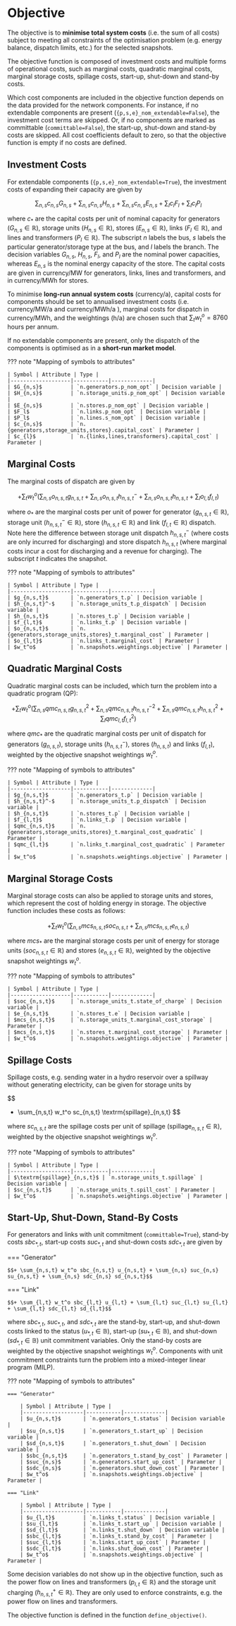 <!--
SPDX-FileCopyrightText: PyPSA Contributors

SPDX-License-Identifier: CC-BY-4.0
-->

# Objective

The objective is to **minimise total system costs** (i.e. the sum of all costs) subject to
meeting all constraints of the optimisation problem (e.g. energy balance, dispatch limits, etc.) for the selected snapshots.

The objective function is composed of investment costs and multiple forms of operational costs, such as marginal costs, quadratic marginal costs, marginal storage costs, spillage costs, start-up, shut-down and stand-by costs.

Which cost components are included in the objective function depends on the data provided for the network components. For instance, if no extendable components are present (`{p,s,e}_nom_extendable=False`), the investment cost terms are skipped. Or, if no components are marked as committable (`committable=False`), the start-up, shut-down and stand-by costs are skipped. All cost coefficients default to zero, so that the objective function is empty if no costs are defined.

## Investment Costs

For extendable components (`{p,s,e}_nom_extendable=True`), the investment costs of expanding their capacity are given by

$$\sum_{n,s} c_{n,s} G_{n,s} + \sum_{n,s} c_{n,s} H_{n,s} + \sum_{n,s} c_{n,s} E_{n,s} + \sum_{l} c_{l} F_l + \sum_{l} c_{l} P_l$$

where $c_{*}$ are the capital costs per unit of nominal capacity for generators ($G_{n,s} \in \mathbb{R}$), storage units ($H_{n,s} \in \mathbb{R}$), stores ($E_{n,s} \in \mathbb{R}$), links ($F_l \in \mathbb{R}$), and lines and transformers ($P_l \in \mathbb{R}$). The subscript $n$ labels the bus, $s$ labels the particular generator/storage type at the bus, and $l$ labels the branch.
The decision variables $G_{n,s}$, $H_{n,s}$, $F_l$, and $P_l$ are the nominal power capacities, whereas $E_{n,s}$ is the nominal energy capacity of the store. The capital costs are given in currency/MW for generators, links, lines and transformers, and in currency/MWh for stores.

To minimise **long-run annual system costs** (currency/a), capital costs for components should be set to annualised investment costs (i.e. currency/MW/a and currency/MWh/a ), marginal costs for dispatch in currency/MWh, and the weightings (h/a) are chosen such that $\sum_t w_t^o = 8760$ hours per annum.

If no extendable components are present, only the dispatch of the components is optimised as in a **short-run market model**.


??? note "Mapping of symbols to attributes"

    | Symbol | Attribute | Type |
    |-------------------|-----------|-------------|
    | $G_{n,s}$         | `n.generators.p_nom_opt` | Decision variable |
    | $H_{n,s}$         | `n.storage_units.p_nom_opt` | Decision variable |
    | $E_{n,s}$         | `n.stores.p_nom_opt` | Decision variable |
    | $F_l$             | `n.links.p_nom_opt` | Decision variable |
    | $P_l$             | `n.lines.s_nom_opt` | Decision variable |
    | $c_{n,s}$         | `n.{generators,storage_units,stores}.capital_cost` | Parameter |
    | $c_{l}$           | `n.{links,lines,transformers}.capital_cost` | Parameter |

## Marginal Costs

The marginal costs of dispatch are given by

$$+ \sum_{t} w_t^o \left( \sum_{n,s} o_{n,s,t} g_{n,s,t} + \sum_{n,s} o_{n,s,t} h_{n,s,t}^- + \sum_{n,s} o_{n,s,t} h_{n,s,t} + \sum_{l} o_{l,t} f_{l,t} \right)$$

where $o_{*}$ are the marginal costs per unit of power for generator ($g_{n,s,t} \in \mathbb{R}$), storage unit ($h_{n,s,t}^- \in \mathbb{R}$), store ($h_{n,s,t} \in \mathbb{R}$) and link ($f_{l,t} \in \mathbb{R}$) dispatch. Note here the difference between storage unit dispatch $h_{n,s,t}^-$ (where costs are only incurred for discharging) and store dispatch $h_{n,s,t}$ (where marginal costs incur a cost for discharging and a revenue for charging). The subscript $t$ indicates the snapshot.

??? note "Mapping of symbols to attributes"

    | Symbol | Attribute | Type |
    |-------------------|-----------|-------------|
    | $g_{n,s,t}$       | `n.generators_t.p` | Decision variable |
    | $h_{n,s,t}^-$     | `n.storage_units_t.p_dispatch` | Decision variable |
    | $h_{n,s,t}$       | `n.stores_t.p` | Decision variable |
    | $f_{l,t}$         | `n.links_t.p` | Decision variable |
    | $o_{n,s,t}$       | `n.{generators,storage_units,stores}_t.marginal_cost` | Parameter |
    | $o_{l,t}$         | `n.links_t.marginal_cost` | Parameter |
    | $w_t^o$           | `n.snapshots.weightings.objective` | Parameter |


## Quadratic Marginal Costs

Quadratic marginal costs can be included, which turn the problem into a quadratic program (QP):

$$+ \sum_{t} w_t^o \left( \sum_{n,s} qmc_{n,s,t} g_{n,s,t}^2 + \sum_{n,s} qmc_{n,s,t} {h_{n,s,t}^-}^2 + \sum_{n,s} qmc_{n,s,t} h_{n,s,t}^2  + \sum_{l} qmc_{l,t} f_{l,t}^2 \right)$$

where $qmc_{*}$ are the quadratic marginal costs per unit of dispatch for generators ($g_{n,s,t}$), storage units ($h_{n,s,t}^-$), stores ($h_{n,s,t}$) and links ($f_{l,t}$), weighted by the objective snapshot weightings $w_t^o$.

??? note "Mapping of symbols to attributes"

    | Symbol | Attribute | Type |
    |-------------------|-----------|-------------|
    | $g_{n,s,t}$       | `n.generators_t.p` | Decision variable |
    | $h_{n,s,t}^-$     | `n.storage_units_t.p_dispatch` | Decision variable |
    | $h_{n,s,t}$       | `n.stores_t.p` | Decision variable |
    | $f_{l,t}$         | `n.links_t.p` | Decision variable |
    | $qmc_{n,s,t}$     | `n.{generators,storage_units,stores}_t.marginal_cost_quadratic` | Parameter |
    | $qmc_{l,t}$       | `n.links_t.marginal_cost_quadratic` | Parameter |
    | $w_t^o$           | `n.snapshots.weightings.objective` | Parameter |

## Marginal Storage Costs

Marginal storage costs can also be applied to storage units and stores, which represent the cost of holding energy in storage. The objective function includes these costs as follows:

$$+ \sum_{t} w_t^o \left( \sum_{n,s} mcs_{n,s,t} soc_{n,s,t} + \sum_{n,s} mcs_{n,s,t} e_{n,s,t} \right)$$

where $mcs_{*}$ are the marginal storage costs per unit of energy for storage units ($soc_{n,s,t} \in \mathbb{R}$) and stores ($e_{n,s,t} \in \mathbb{R}$), weighted by the objective snapshot weightings $w_t^o$.

??? note "Mapping of symbols to attributes"

    | Symbol | Attribute | Type |
    |-------------------|-----------|-------------|
    | $soc_{n,s,t}$     | `n.storage_units_t.state_of_charge` | Decision variable |
    | $e_{n,s,t}$       | `n.stores_t.e` | Decision variable |
    | $mcs_{n,s,t}$     | `n.storage_units_t.marginal_cost_storage` | Parameter |
    | $mcs_{n,s,t}$     | `n.stores_t.marginal_cost_storage` | Parameter |
    | $w_t^o$           | `n.snapshots.weightings.objective` | Parameter |

## Spillage Costs

Spillage costs, e.g. sending water in a hydro reservoir over a spillway without generating electricity, can be given for storage units by

$$
+ \sum_{n,s,t} w_t^o sc_{n,s,t} \textrm{spillage}_{n,s,t}
$$

where $sc_{n,s,t}$ are the spillage costs per unit of spillage ($\textrm{spillage}_{n,s,t} \in \mathbb{R}$), weighted by the objective snapshot weightings $w_t^o$.

??? note "Mapping of symbols to attributes"

    | Symbol | Attribute | Type |
    |-------------------|-----------|-------------|
    | $\textrm{spillage}_{n,s,t}$ | `n.storage_units_t.spillage` | Decision variable |
    | $sc_{n,s,t}$      | `n.storage_units_t.spill_cost` | Parameter |
    | $w_t^o$           | `n.snapshots.weightings.objective` | Parameter |

## Start-Up, Shut-Down, Stand-By Costs

For generators and links with unit commitment (`committable=True`), stand-by costs $sbc_{*,t}$, start-up costs $suc_{*,t}$ and shut-down costs $sdc_{*,t}$ are given by

=== "Generator"

    $$+ \sum_{n,s,t} w_t^o sbc_{n,s,t} u_{n,s,t} + \sum_{n,s} suc_{n,s} su_{n,s,t} + \sum_{n,s} sdc_{n,s} sd_{n,s,t}$$

=== "Link"

    $$+ \sum_{l,t} w_t^o sbc_{l,t} u_{l,t} + \sum_{l,t} suc_{l,t} su_{l,t} + \sum_{l,t} sdc_{l,t} sd_{l,t}$$

where $sbc_{*,t}$, $suc_{*,t}$, and $sdc_{*,t}$ are the stand-by, start-up, and shut-down costs linked to the status ($u_{*,t} \in \mathbb{B}$), start-up ($su_{*,t} \in \mathbb{B}$), and shut-down ($sd_{*,t} \in \mathbb{B}$) unit commitment variables. Only the stand-by costs are weighted by the objective snapshot weightings $w_t^o$. Components with unit commitment constraints turn the problem into a mixed-integer linear program (MILP).

??? note "Mapping of symbols to attributes"

    === "Generator"

        | Symbol | Attribute | Type |
        |-------------------|-----------|-------------|
        | $u_{n,s,t}$       | `n.generators_t.status` | Decision variable |
        | $su_{n,s,t}$      | `n.generators_t.start_up` | Decision variable |
        | $sd_{n,s,t}$      | `n.generators_t.shut_down` | Decision variable |
        | $sbc_{n,s,t}$     | `n.generators_t.stand_by_cost` | Parameter |
        | $suc_{n,s}$       | `n.generators.start_up_cost` | Parameter |
        | $sdc_{n,s}$       | `n.generators.shut_down_cost` | Parameter |
        | $w_t^o$           | `n.snapshots.weightings.objective` | Parameter |

    === "Link"

        | Symbol | Attribute | Type |
        |-------------------|-----------|-------------|
        | $u_{l,t}$         | `n.links_t.status` | Decision variable |
        | $su_{l,t}$        | `n.links_t.start_up` | Decision variable |
        | $sd_{l,t}$        | `n.links_t.shut_down` | Decision variable |
        | $sbc_{l,t}$       | `n.links_t.stand_by_cost` | Parameter |
        | $suc_{l,t}$       | `n.links.start_up_cost` | Parameter |
        | $sdc_{l,t}$       | `n.links.shut_down_cost` | Parameter |
        | $w_t^o$           | `n.snapshots.weightings.objective` | Parameter |

Some decision variables do not show up in the objective function, such as the power flow on lines and transformers ($p_{l,t} \in \mathbb{R}$) and the storage unit charging ($h_{n,s,t}^+ \in \mathbb{R}$). They are only used to enforce constraints, e.g. the power flow on lines and transformers.

The objective function is defined in the function `define_objective()`.
